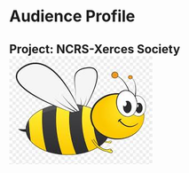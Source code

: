 # Audience Profile  

## Project: NCRS-Xerces Society                                                    ![alt text](https://github.com/Abdulelah01/EUREKA/blob/master/AudienceProfile/bee.jpeg)  

